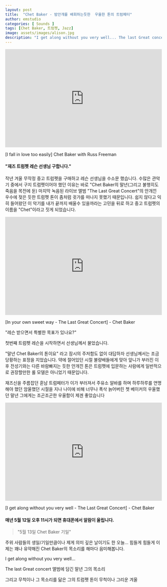 ```yaml
---
layout: post
title:  "Chet Baker - 밤안개를 배회하는듯한  우울한 톤의 트럼페터"
author: emstudio
categories: [ Sounds ]
tags: [Chet Baker, 트럼펫, Jazz]
image: assets/images/alison.jpg
description: "I get along without you very well... The last Great concert에 담긴 말년의 목소리"
---
```


<iframe width="100%" height="315" src="https://www.youtube.com/embed/trZfJwj5iYo" frameborder="0" allow="accelerometer; autoplay; encrypted-media; gyroscope; picture-in-picture" allowfullscreen></iframe>

[I fall in love too easily] Chet Baker with Russ Freeman

#### "재즈 트럼펫 레슨 선생님 구합니다."

작년 겨울 무작정 중고 트럼펫을 구매하고 레슨 선생님을 수소문 했습니다.
수많은 관악기 중에서 구지 트럼펫이어야 했던 이유는 바로 "Chet Baker의 말년(그리고 불행히도 죽음을 목전에 둔) 마지막 녹음된 라이브 앨범 "The Last Great Concert"의 안개낀 우수에 젖은 듯한 트럼펫 톤이 좀처럼 귓가를 떠나지 못했기 때문입니다. 
쉽지 않다고 익히 들어왔던 이 악기를 내가 끝까지 배울수 있을까라는 고민을 뒤로 하고 중고 트럼펫의 이름을 "Chet"이라고 짓게 되었습니다.

<iframe width="100%" height="315" src="https://www.youtube.com/embed/jjb88v-ImO4" frameborder="0" allow="accelerometer; autoplay; encrypted-media; gyroscope; picture-in-picture" allowfullscreen></iframe>

[In your own sweet way - The Last Great Concert] - Chet Baker

"레슨 받으면서 특별한 목표가 있나요?"

첫번째 트럼펫 레슨을 시작하면서 선생님께서 물었습니다.

"말년 Chet Baker의 톤이요" 라고 잠시의 주저함도 없이 대답하자 선생님께서는 조금 당황하는 표정을 지었습니다.
약에 절어있던 시절 불량배들에게 맞아 앞니가 부러진 이후 전성기와는 다른 바람빠지는 듯한 안개낀 톤은 트럼펫에 입문하는 사람에게 일반적으로 권장할만한 롤 모델은 아니었기 때문입니다.

재즈신을 주름잡던 훈남 트럼페터가 이가 부러져서 주유소 알바를 하며 하루하루를 연명해야 했던 암울했던 시절을 지나 나이에 비해 너무나 폭삭 늙어버린 쳇 베이커의 우울했던 말년 그에게는 조곤조곤한 우울함이 제겐 좋았습니다

<iframe width="100%" height="315" src="https://www.youtube.com/embed/W_XfDYnpIS0" frameborder="0" allow="accelerometer; autoplay; encrypted-media; gyroscope; picture-in-picture" allowfullscreen></iframe>

[I get along without you very well - The Last Great Concert] - Chet Baker

#### 매년 5월 12일 오후 11시가 되면 휴대폰에서 알람이 울립니다.

> "5월 13일 Chet Baker 기일"

주위 사람들의 생일/기일만큼이나 제게 의미 깊은 날이기도 한 오늘...
힘들게 힘들게 이제는 꽤나 유약해진 Chet Baker의 목소리를 해마다 음미해봅니다.

I get along without you very well...

The last Great concert 앨범에 담긴 말년 그의 목소리

그리고 무척이나 그 목소리를 닮은 그의 트럼펫 톤이 무척이나 그리운 겨울